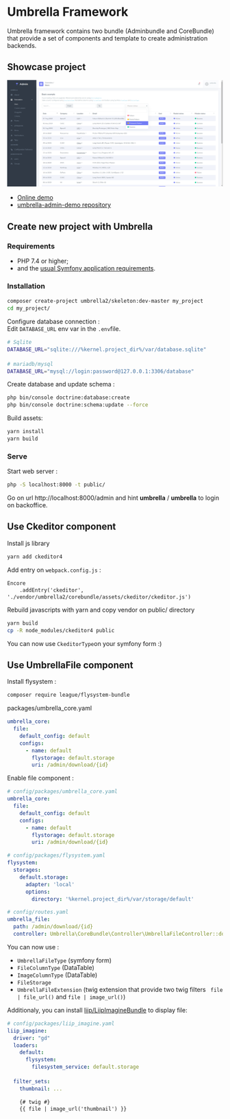 # Umbrella Framework
Umbrella framework contains two bundle (Adminbundle and CoreBundle) that provide a set of components and template to create administration backends.

## Showcase project
![Screenshot of the Umbrella Admin Demo app](screenshot.png)

- [Online demo](https://umbrella-corp.dev/)
- [umbrella-admin-demo repository](https://github.com/acantepie/umbrella-admin-demo)

## Create new project with Umbrella

### Requirements

* PHP 7.4 or higher;
* and the [usual Symfony application requirements](https://symfony.com/doc/current/reference/requirements.html).

### Installation

```bash
composer create-project umbrella2/skeleton:dev-master my_project
cd my_project/
```

Configure database connection :<br>
Edit `DATABASE_URL` env var in the `.env`file.
```bash
# Sqlite
DATABASE_URL="sqlite:///%kernel.project_dir%/var/database.sqlite"

# mariadb/mysql
DATABASE_URL="mysql://login:password@127.0.0.1:3306/database"
```

Create database and update schema :
```bash
php bin/console doctrine:database:create
php bin/console doctrine:schema:update --force
```

Build assets:
```bash
yarn install
yarn build
```

### Serve

Start web server :
```bash
php -S localhost:8000 -t public/
```

Go on url http://localhost:8000/admin and hint **umbrella** / **umbrella** to login on backoffice.

## Use Ckeditor component
Install js library
```bash
yarn add ckeditor4
```

Add entry on `webpack.config.js` :
```javascripts
Encore
    .addEntry('ckeditor', './vendor/umbrella2/corebundle/assets/ckeditor/ckeditor.js')
```

Rebuild javascripts with yarn and copy vendor on public/ directory
```bash
yarn build
cp -R node_modules/ckeditor4 public
```

You can now use `CkeditorType`on your symfony form :)

## Use UmbrellaFile component

Install flysystem :
```bash
composer require league/flysystem-bundle
```

packages/umbrella_core.yaml
```yaml
umbrella_core:
  file:
    default_config: default
    configs:
      - name: default
        flystorage: default.storage
        uri: /admin/download/{id}

```
Enable file component :
```yaml
# config/packages/umbrella_core.yaml
umbrella_core:
  file:
    default_config: default
    configs:
      - name: default
        flystorage: default.storage
        uri: /admin/download/{id}
```

```yaml
# config/packages/flysystem.yaml
flysystem:
  storages:
    default.storage:
      adapter: 'local'
      options:
        directory: '%kernel.project_dir%/var/storage/default'
```

```yaml
# config/routes.yaml
umbrella_file:
  path: /admin/download/{id}
  controller: Umbrella\CoreBundle\Controller\UmbrellaFileController::downloadAction
```
You can now use :
 - `UmbrellaFileType` (symfony form)
 - `FileColumnType` (DataTable)
 - `ImageColumnType` (DataTable)
 - `FileStorage`
 - `UmbrellaFileExtension` (twig extension that provide two twig filters ` file | file_url()` and `file | image_url()`)

Additionaly, you can install [liip/LiipImagineBundle](https://github.com/liip/LiipImagineBundle) to display file:

```yaml
# config/packages/liip_imagine.yaml
liip_imagine:
  driver: "gd"
  loaders:
    default:
      flysystem:
        filesystem_service: default.storage

  filter_sets:
    thumbnail: ...

```

```twig
    {# twig #}
    {{ file | image_url('thumbnail') }}
```
